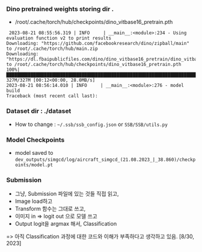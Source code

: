 ### Dino pretrained weights storing dir . 

  - /root/.cache/torch/hub/checkpoints/dino_vitbase16_pretrain.pth


```
 2023-08-21 08:55:56.319 | INFO     | __main__:<module>:234 - Using evaluation function v2 to print results
Downloading: "https://github.com/facebookresearch/dino/zipball/main" to /root/.cache/torch/hub/main.zip
Downloading: "https://dl.fbaipublicfiles.com/dino/dino_vitbase16_pretrain/dino_vitbase16_pretrain.pth" to /root/.cache/torch/hub/checkpoints/dino_vitbase16_pretrain.pth
100%|█████████████████████████████████████████████████████████████████████████████████████████████████████████████████████████████████████████████████████████████████████████████████████| 327M/327M [00:12<00:00, 28.0MB/s]
2023-08-21 08:56:14.010 | INFO     | __main__:<module>:276 - model build
Traceback (most recent call last):
```


### Dataset dir : ./dataset

- How to change : `~/.ssb/ssb_config.json` or `SSB/SSB/utils.py`

### Model Checkpoints 
- model saved to `dev_outputs/simgcd/log/aircraft_simgcd_(21.08.2023_|_38.860)/checkpoints/model.pt`


### Submission
- 그냥, Submission 파일에 있는 것들 직접 읽고, 
- Image load하고 
- Transform 함수는 그대로 쓰고, 
- 이미지 in => logit out 으로 모델 쓰고 
- Output logit을 argmax 해서, Classification 


=> 아직 Classification 과정에 대한 코드와 이해가 부족하다고 생각하고 있음. [8/30, 2023]